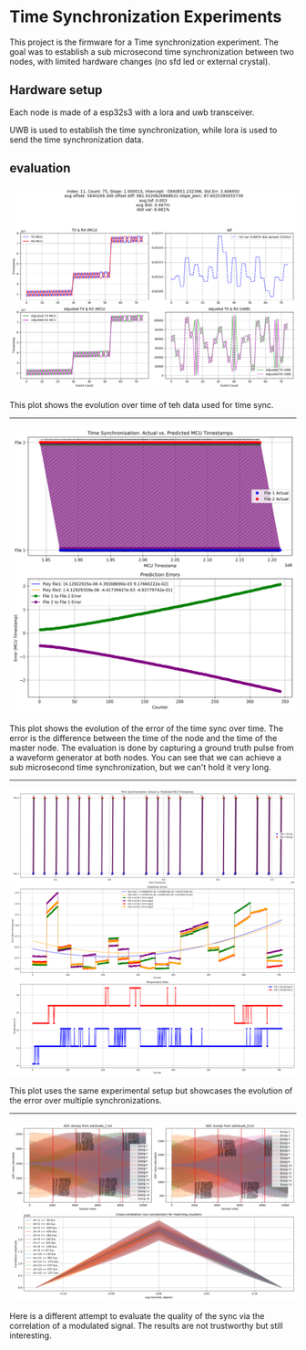 # Time Synchronization Experiments

This project is the firmware for a Time synchronization experiment.
The goal was to establish a sub microsecond time synchronization between two nodes, with limited hardware changes (no sfd led or external crystal).

## Hardware setup 

Each node is made of a esp32s3 with a lora and uwb transceiver.

UWB is used to establish the time synchronization, while lora is used to send the time synchronization data.

## evaluation

![tof sync](./media/events_11.png)

This plot shows the evolution over time of teh data used for time sync. 

--- 

![short](./media/syncEtended.png)

This plot shows the evolution of the error of the time sync over time. The error is the difference between the time of the node and the time of the master node. The evaluation is done by capturing a ground truth pulse from a waveform generator at both nodes. You can see that we can achieve a sub microsecond time synchronization, but we can't hold it very long.

---

![evaluation](./media/absshortlongsync.png)

This plot uses the same experimental setup but showcases the evolution of the error over multiple synchronizations.

---

![correlation](./media/adc_data_plots.png)

Here is a different attempt to evaluate the quality of the sync via the correlation of a modulated signal. The results are not trustworthy but still interesting. 